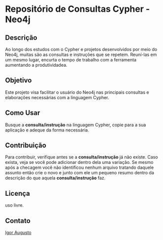 # Repositório de Consultas Cypher - Neo4j

## Descrição
Ao longo dos estudos com o Cypher e projetos desenvolvidos por meio do Neo4j, muitas são as consultas e instruções que se repetem. Reuní-las em um mesmo lugar,
encurta o tempo de trabalho com a ferramenta aumentando a produtividadea.

## Objetivo
Este projeto visa facilitar o usuário do Neo4j nas principais consultas e elaborações necessárias com a linguagem Cypher.

## Como Usar
Busque a **consulta/instrução** na linguagem Cypher, copie para a sua aplicação e adeque da forma necessária.

## Contribuição
Para contribuir, verifique antes se a **consulta/instrução** já não existe. Caso exista, veja se você pode adicionar dentro dela uma variação. Se mesmo após a checagem
você não identificou nenhum arquivo tratando daquele assunto então crie o novo e junto com ele um pequeno resumo dentro da descrição do que aquela **consulta/instrução**
faz.

## Licença
uso livre.

## Contato
[Igor Augusto](mailto:igor.vasconcellos@outlook.com.br)
